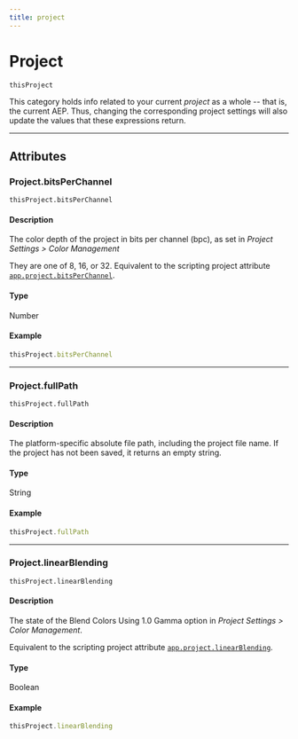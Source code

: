 ```yaml
---
title: project
---
```


# Project

`thisProject`

This category holds info related to your current *project* as a whole -- that is, the current AEP. Thus, changing the corresponding project settings will also update the values that these expressions return.

---

## Attributes

### Project.bitsPerChannel

`thisProject.bitsPerChannel`

#### Description

The color depth of the project in bits per channel (bpc), as set in *Project Settings > Color Management*

They are one of 8, 16, or 32. Equivalent to the scripting project attribute [`app.project.bitsPerChannel`](https://ae-scripting.docsforadobe.dev/general/project/#projectbitsperchannel).

#### Type

Number

#### Example

```js
thisProject.bitsPerChannel
```

---

### Project.fullPath

`thisProject.fullPath`

#### Description

The platform-specific absolute file path, including the project file name. If the project has not been saved, it returns an empty string.

#### Type

String

#### Example

```js
thisProject.fullPath
```

---

### Project.linearBlending

`thisProject.linearBlending`

#### Description

The state of the Blend Colors Using 1.0 Gamma option in *Project Settings > Color Management*.

Equivalent to the scripting project attribute [`app.project.linearBlending`](https://ae-scripting.docsforadobe.dev/general/project/#projectlinearblending).

#### Type

Boolean

#### Example

```js
thisProject.linearBlending
```
